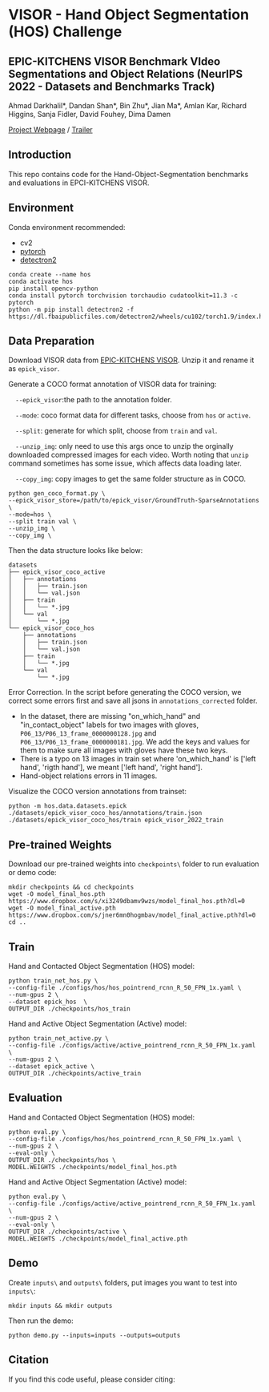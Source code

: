 # VISOR - Hand Object Segmentation (HOS) Challenge 
## EPIC-KITCHENS VISOR Benchmark VIdeo Segmentations and Object Relations (NeurIPS 2022 - Datasets and Benchmarks Track)

Ahmad Darkhalil*, Dandan Shan*, Bin Zhu*, Jian Ma*, Amlan Kar, Richard Higgins, Sanja Fidler, David Fouhey, Dima Damen


[Project Webpage](https://epic-kitchens.github.io/VISOR/) / [Trailer](https://www.youtube.com/watch?v=yGodQAbYW_E) 
## Introduction
This repo contains code for the Hand-Object-Segmentation benchmarks and evaluations in EPCI-KITCHENS VISOR.


## Environment

Conda environment recommended:
- cv2
- [pytorch](https://pytorch.org/get-started/locally/)
- [detectron2](https://github.com/facebookresearch/detectron2)
```
conda create --name hos
conda activate hos
pip install opencv-python
conda install pytorch torchvision torchaudio cudatoolkit=11.3 -c pytorch
python -m pip install detectron2 -f https://dl.fbaipublicfiles.com/detectron2/wheels/cu102/torch1.9/index.html
```

## Data Preparation

Download VISOR data from [EPIC-KITCHENS VISOR](https://epic-kitchens.github.io/VISOR/#downloads). Unzip it and rename it as `epick_visor`.

Generate a COCO format annotation of VISOR data for training:

&emsp;`--epick_visor`:the path to the annotation folder. 

&emsp;`--mode`: coco format data for different tasks, choose from `hos` or `active`.

&emsp;`--split`: generate for which split, choose from `train` and `val`.

&emsp;`--unzip_img`: only need to use this args once to unzip the orginally downloaded compressed images for each video. Worth noting that `unzip` command sometimes has some issue, which affects data loading later.

&emsp;`--copy_img`: copy images to get the same folder structure as in COCO.
```
python gen_coco_format.py \
--epick_visor_store=/path/to/epick_visor/GroundTruth-SparseAnnotations \
--mode=hos \
--split train val \
--unzip_img \
--copy_img \
``` 

Then the data structure looks like below:
```
datasets
├── epick_visor_coco_active
│   ├── annotations
│   │   ├── train.json
│   │   └── val.json
│   ├── train 
│   │   └── *.jpg
│   └── val 
│       └── *.jpg
└── epick_visor_coco_hos
    ├── annotations
    │   ├── train.json
    │   └── val.json
    ├── train 
    │   └── *.jpg
    └── val 
        └── *.jpg
```

Error Correction. In the script before generating the COCO version, we correct some errors first and save all jsons in `annotations_corrected` folder. 
- In the dataset, there are missing "on_which_hand" and "in_contact_object" labels for two images with gloves, `P06_13/P06_13_frame_0000000128.jpg` and `P06_13/P06_13_frame_0000000181.jpg`. We add the keys and values for them to make sure all images with gloves have these two keys.
- There is a typo on 13 images in train set where 'on_which_hand' is ['left hand', 'rigth hand'], we meant ['left hand', 'right hand'].
- Hand-object relations errors in 11 images.


Visualize the COCO version annotations from trainset:
```
python -m hos.data.datasets.epick ./datasets/epick_visor_coco_hos/annotations/train.json ./datasets/epick_visor_coco_hos/train epick_visor_2022_train
```


## Pre-trained Weights
Download our pre-trained weights into `checkpoints\` folder to run evaluation or demo code:
```
mkdir checkpoints && cd checkpoints
wget -O model_final_hos.pth https://www.dropbox.com/s/xi3249dbamv9wzs/model_final_hos.pth?dl=0
wget -O model_final_active.pth https://www.dropbox.com/s/jner6mn0hogmbav/model_final_active.pth?dl=0
cd ..
```


## Train
Hand and Contacted Object Segmentation (HOS) model:
```
python train_net_hos.py \
--config-file ./configs/hos/hos_pointrend_rcnn_R_50_FPN_1x.yaml \
--num-gpus 2 \
--dataset epick_hos  \
OUTPUT_DIR ./checkpoints/hos_train
```
Hand and Active Object Segmentation (Active) model:
```
python train_net_active.py \
--config-file ./configs/active/active_pointrend_rcnn_R_50_FPN_1x.yaml \
--num-gpus 2 \
--dataset epick_active \
OUTPUT_DIR ./checkpoints/active_train
```


## Evaluation
Hand and Contacted Object Segmentation (HOS) model:
```
python eval.py \
--config-file ./configs/hos/hos_pointrend_rcnn_R_50_FPN_1x.yaml \
--num-gpus 2 \
--eval-only \
OUTPUT_DIR ./checkpoints/hos \
MODEL.WEIGHTS ./checkpoints/model_final_hos.pth
```
Hand and Active Object Segmentation (Active) model:
```
python eval.py \
--config-file ./configs/active/active_pointrend_rcnn_R_50_FPN_1x.yaml \
--num-gpus 2 \
--eval-only \
OUTPUT_DIR ./checkpoints/active \
MODEL.WEIGHTS ./checkpoints/model_final_active.pth
```


## Demo
Create `inputs\` and `outputs\` folders, put images you want to test into `inputs\`:
```
mkdir inputs && mkdir outputs
```
Then run the demo:
```
python demo.py --inputs=inputs --outputs=outputs
```

## Citation
If you find this code useful, please consider citing:

```
```